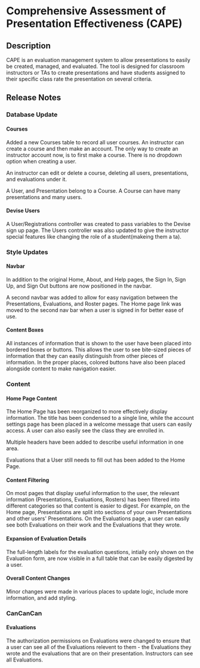 # Comprehensive Assessment of Presentation Effectiveness (CAPE)

## Description

CAPE is an evaluation management system to allow presentations to easily be created, managed, and evaluated.
The tool is designed for classroom instructors or TAs to create presentations and have students assigned to their specific class rate the presentation on several criteria.

## Release Notes

### Database Update

#### Courses

Added a new Courses table to record all user courses. An instructor can create a course and then make an account. The only way to create an instructor account now, is to first make a course.
There is no dropdown option when creating a user.

An instructor can edit or delete a course, deleting all users, presentations, and evaluations under it.

A User, and Presentation belong to a Course. A Course can have many presentations and many users.

#### Devise Users

A User/Registrations controller was created to pass variables to the Devise sign up page. The Users controller was also updated to give the instructor special features like changing the role of a student(makeing them a ta).

### Style Updates

#### Navbar

In addition to the original Home, About, and Help pages, the Sign In, Sign Up,
and Sign Out buttons are now positioned in the navbar.

A second navbar was added to allow for easy navigation between the Presentations,
Evaluations, and Roster pages. The Home page link was moved to the second nav bar when a user is signed in for better ease of use.

#### Content Boxes

All instances of information that is shown to the user have been placed into bordered boxes or buttons. This allows the user to see
bite-sized pieces of information that they can easily distinguish from other pieces of information. In the proper places, colored buttons
have also been placed alongside content to make navigation easier.

### Content

#### Home Page Content

The Home Page has been reorganized to more effectively display information. The title has been condensed to a single line,
while the account settings page has been placed in a welcome message that users can easily access. A user can also easily
see the class they are enrolled in.

Multiple headers have been added to describe useful information in one area.

Evaluations that a User still needs to fill out has been added to the Home Page.

#### Content Filtering

On most pages that display useful information to the user, the relevant information (Presentations, Evaluations, Rosters) has been
filtered into different categories so that content is easier to digest. For example, on the Home page, Presentations are split
into sections of your own Presentations and other users' Presentations. On the Evaluations page, a user can easily see both Evaluations
on their work and the Evaluations that they wrote.

#### Expansion of Evaluation Details

The full-length labels for the evaluation questions, intially only shown on the Evaluation form, are now visible in a full table
that can be easily digested by a user.

#### Overall Content Changes

Minor changes were made in various places to update logic, include more information, and add styling.


### CanCanCan

#### Evaluations

The authorization permissions on Evaluations were changed to ensure that a user can see all of the Evaluations relevent to them -
the Evaluations they wrote and the evaluations that are on their presentation. Instructors can see all Evaluations.
